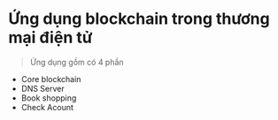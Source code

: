 # Ứng dụng blockchain trong thương mại điện tử

> Ứng dụng gồm có 4 phần
* Core blockchain
* DNS Server
* Book shopping
* Check Acount
